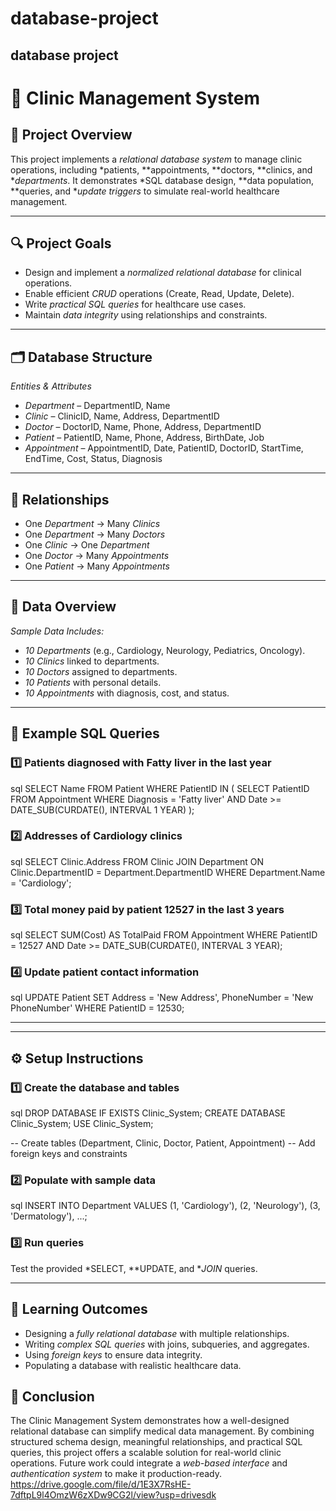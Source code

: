 # database-project
database project
---

# 🏥 Clinic Management System

## 📌 Project Overview

This project implements a *relational database system* to manage clinic operations, including *patients, **appointments, **doctors, **clinics, and **departments*.
It demonstrates *SQL database design, **data population, **queries, and **update triggers* to simulate real-world healthcare management.

---

## 🔍 Project Goals

* Design and implement a *normalized relational database* for clinical operations.
* Enable efficient *CRUD* operations (Create, Read, Update, Delete).
* Write *practical SQL queries* for healthcare use cases.
* Maintain *data integrity* using relationships and constraints.

---

## 🗂 Database Structure

*Entities & Attributes*

* *Department* – DepartmentID, Name
* *Clinic* – ClinicID, Name, Address, DepartmentID
* *Doctor* – DoctorID, Name, Phone, Address, DepartmentID
* *Patient* – PatientID, Name, Phone, Address, BirthDate, Job
* *Appointment* – AppointmentID, Date, PatientID, DoctorID, StartTime, EndTime, Cost, Status, Diagnosis

---

## 🔗 Relationships

* One *Department* → Many *Clinics*
* One *Department* → Many *Doctors*
* One *Clinic* → One *Department*
* One *Doctor* → Many *Appointments*
* One *Patient* → Many *Appointments*

---

## 📂 Data Overview

*Sample Data Includes:*

* *10 Departments* (e.g., Cardiology, Neurology, Pediatrics, Oncology).
* *10 Clinics* linked to departments.
* *10 Doctors* assigned to departments.
* *10 Patients* with personal details.
* *10 Appointments* with diagnosis, cost, and status.

---

## 🧪 Example SQL Queries

### 1️⃣ Patients diagnosed with Fatty liver in the last year

sql
SELECT Name
FROM Patient
WHERE PatientID IN (
    SELECT PatientID
    FROM Appointment
    WHERE Diagnosis = 'Fatty liver' 
      AND Date >= DATE_SUB(CURDATE(), INTERVAL 1 YEAR)
);


### 2️⃣ Addresses of Cardiology clinics

sql
SELECT Clinic.Address
FROM Clinic
JOIN Department ON Clinic.DepartmentID = Department.DepartmentID
WHERE Department.Name = 'Cardiology';


### 3️⃣ Total money paid by patient 12527 in the last 3 years

sql
SELECT SUM(Cost) AS TotalPaid
FROM Appointment
WHERE PatientID = 12527 
  AND Date >= DATE_SUB(CURDATE(), INTERVAL 3 YEAR);


### 4️⃣ Update patient contact information

sql
UPDATE Patient
SET Address = 'New Address', PhoneNumber = 'New PhoneNumber'
WHERE PatientID = 12530;


---

---

## ⚙ Setup Instructions

### 1️⃣ Create the database and tables

sql
DROP DATABASE IF EXISTS Clinic_System;
CREATE DATABASE Clinic_System;
USE Clinic_System;

-- Create tables (Department, Clinic, Doctor, Patient, Appointment)
-- Add foreign keys and constraints


### 2️⃣ Populate with sample data

sql
INSERT INTO Department VALUES
(1, 'Cardiology'), (2, 'Neurology'), (3, 'Dermatology'), ...;


### 3️⃣ Run queries

Test the provided *SELECT, **UPDATE, and **JOIN* queries.

---

## 📘 Learning Outcomes

* Designing a *fully relational database* with multiple relationships.
* Writing *complex SQL queries* with joins, subqueries, and aggregates.
* Using *foreign keys* to ensure data integrity.
* Populating a database with realistic healthcare data.

## 🏁 Conclusion

The Clinic Management System demonstrates how a well-designed relational database can simplify medical data management.
By combining structured schema design, meaningful relationships, and practical SQL queries, this project offers a scalable solution for real-world clinic operations.
Future work could integrate a *web-based interface* and *authentication system* to make it production-ready.
https://drive.google.com/file/d/1E3X7RsHE-7dftpL9l4OmzW6zXDw9CG2l/view?usp=drivesdk
